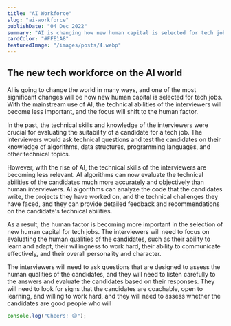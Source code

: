 ```yaml
---
title: "AI Workforce"
slug: "ai-workforce"
publishDate: "04 Dec 2022"
summary: "AI is changing how new human capital is selected for tech jobs. The technical abilities of interviewers are becoming less important, and the focus is shifting to the human qualities of candidates. Interviewers will need to evaluate candidates based on their ability to learn, communicate, and adapt"
cardColor: "#FFE1A8"
featuredImage: "/images/posts/4.webp"
---
```


## The new tech workforce on the AI world

AI is going to change the world in many ways, and one of the most significant changes will be how new human capital is selected for tech jobs. With the mainstream use of AI, the technical abilities of the interviewers will become less important, and the focus will shift to the human factor.

In the past, the technical skills and knowledge of the interviewers were crucial for evaluating the suitability of a candidate for a tech job. The interviewers would ask technical questions and test the candidates on their knowledge of algorithms, data structures, programming languages, and other technical topics.

However, with the rise of AI, the technical skills of the interviewers are becoming less relevant. AI algorithms can now evaluate the technical abilities of the candidates much more accurately and objectively than human interviewers. AI algorithms can analyze the code that the candidates write, the projects they have worked on, and the technical challenges they have faced, and they can provide detailed feedback and recommendations on the candidate's technical abilities.

As a result, the human factor is becoming more important in the selection of new human capital for tech jobs. The interviewers will need to focus on evaluating the human qualities of the candidates, such as their ability to learn and adapt, their willingness to work hard, their ability to communicate effectively, and their overall personality and character.

The interviewers will need to ask questions that are designed to assess the human qualities of the candidates, and they will need to listen carefully to the answers and evaluate the candidates based on their responses. They will need to look for signs that the candidates are coachable, open to learning, and willing to work hard, and they will need to assess whether the candidates are good people who will

```js
console.log("Cheers! 😊");
```
